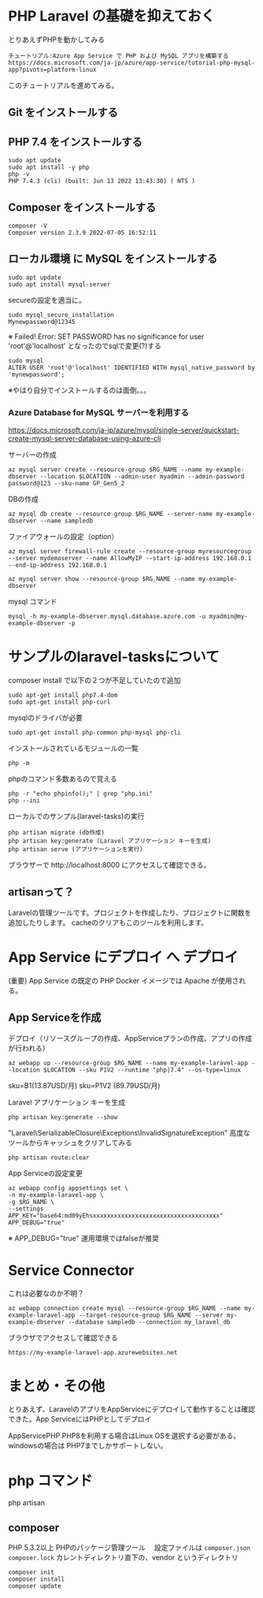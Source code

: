 # PHP Laravel の基礎を抑えておく

とりあえずPHPを動かしてみる

```
チュートリアル:Azure App Service で PHP および MySQL アプリを構築する
https://docs.microsoft.com/ja-jp/azure/app-service/tutorial-php-mysql-app?pivots=platform-linux
```
このチュートリアルを進めてみる。

## Git をインストールする
## PHP 7.4 をインストールする 
```
sudo apt update
sudo apt install -y php
php -v
PHP 7.4.3 (cli) (built: Jun 13 2022 13:43:30) ( NTS )
```
## Composer をインストールする
```
composer -V
Composer version 2.3.9 2022-07-05 16:52:11
```
## ローカル環境 に MySQL をインストールする
```
sudo apt update
sudo apt install mysql-server
```

secureの設定を適当に。
```
sudo mysql_secure_installation
Mynewpassword@12345
```
※ Failed! Error: SET PASSWORD has no significance for user 'root'@'localhost' となったのでsqlで変更(?)する
```
sudo mysql
ALTER USER 'root'@'localhost' IDENTIFIED WITH mysql_native_password by 'mynewpassword';
```

※やはり自分でインストールするのは面倒。。。

### Azure Database for MySQL サーバーを利用する
https://docs.microsoft.com/ja-jp/azure/mysql/single-server/quickstart-create-mysql-server-database-using-azure-cli

サーバーの作成
```
az mysql server create --resource-group $RG_NAME --name my-example-dbserver --location $LOCATION --admin-user myadmin --admin-password password@123 --sku-name GP_Gen5_2
```

DBの作成
```
az mysql db create --resource-group $RG_NAME --server-name my-example-dbserver --name sampledb
```
ファイアウォールの設定（option）
```
az mysql server firewall-rule create --resource-group myresourcegroup --server mydemoserver --name AllowMyIP --start-ip-address 192.168.0.1 --end-ip-address 192.168.0.1
```

```
az mysql server show --resource-group $RG_NAME --name my-example-dbserver
```

mysql コマンド
```
mysql -h my-example-dbserver.mysql.database.azure.com -u myadmin@my-example-dbserver -p
```


# サンプルのlaravel-tasksについて

composer install で以下の２つが不足していたので追加
```
sudo apt-get install php7.4-dom
sudo apt-get install php-curl
```

mysqlのドライバが必要
```
sudo apt-get install php-common php-mysql php-cli
```

インストールされているモジュールの一覧
```
php -m
```

phpのコマンド多数あるので覚える
```
php -r "echo phpinfo();" | grep "php.ini"
php --ini
```

ローカルでのサンプル(laravel-tasks)の実行
```
php artisan migrate (db作成)
php artisan key:generate (Laravel アプリケーション キーを生成)
php artisan serve (アプリケーションを実行)
```
ブラウザーで http://localhost:8000 にアクセスして確認できる。

## artisanって？
Laravelの管理ツールです。プロジェクトを作成したり、プロジェクトに関数を追加したりします。
cacheのクリアもこのツールを利用します。


# App Service にデプロイ へ デプロイ

(重要) App Service の既定の PHP Docker イメージでは Apache が使用される。

## App Serviceを作成
デプロイ（リソースグループの作成、AppServiceプランの作成、アプリの作成が行われる）
```
az webapp up --resource-group $RG_NAME --name my-example-laravel-app --location $LOCATION --sku P1V2 --runtime "php|7.4" --os-type=linux
```
sku=B1(13.87USD/月)
sku=P1V2 (89.79USD/月)

Laravel アプリケーション キーを生成
```
php artisan key:generate --show
```

"Laravel\SerializableClosure\Exceptions\InvalidSignatureException"
高度なツールからキャッシュをクリアしてみる
```
php artisan route:clear
```


App Serviceの設定変更
```
az webapp config appsettings set \
-n my-example-laravel-app \
-g $RG_NAME \
--settings APP_KEY="base64:md09yEhsxxxxxxxxxxxxxxxxxxxxxxxxxxxxxxxxxxxx" APP_DEBUG="true"
```
※ APP_DEBUG="true" 運用環境ではfalseが推奨

# Service Connector
これは必要なのか不明？

```
az webapp connection create mysql --resource-group $RG_NAME --name my-example-laravel-app --target-resource-group $RG_NAME --server my-example-dbserver --database sampledb --connection my_laravel_db
```

ブラウザでアクセスして確認できる
```
https://my-example-laravel-app.azurewebsites.net
```

# まとめ・その他

とりあえず、LaravelのアプリをAppServiceにデプロイして動作することは確認できた。App ServiceにはPHPとしてデプロイ

AppServicePHP
 PHP8を利用する場合はLinux OSを選択する必要がある。
 windowsの場合は PHP7までしかサポートしない。


# php コマンド
php artisan

## composer
PHP 5.3.2以上
PHPのパッケージ管理ツール　
設定ファイルは `composer.json` `composer.lock`
カレントディレクトリ直下の、vendor というディレクトリ
```
composer init
composer install
composer update
```

